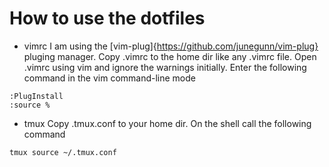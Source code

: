 # How to use the dotfiles

* vimrc 
I am using the [vim-plug]{https://github.com/junegunn/vim-plug} pluging manager.
Copy .vimrc to the home dir like any .vimrc file. Open .vimrc using vim and ignore the warnings initially.
Enter the following command in the vim command-line mode
```shell
:PlugInstall
:source %
```

* tmux
Copy .tmux.conf to your home dir.
On the shell call the following command
```shell
tmux source ~/.tmux.conf
```
